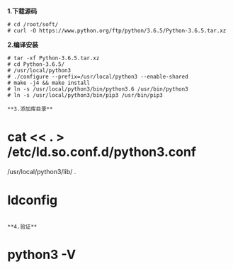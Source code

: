 **1.下载源码**
```
# cd /root/soft/
# curl -O https://www.python.org/ftp/python/3.6.5/Python-3.6.5.tar.xz
```

**2.编译安装**
```
# tar -xf Python-3.6.5.tar.xz 
# cd Python-3.6.5/
# /usr/local/python3
# ./configure --prefix=/usr/local/python3 --enable-shared
# make -j4 && make install
# ln -s /usr/local/python3/bin/python3.6 /usr/bin/python3
# ln -s /usr/local/python3/bin/pip3 /usr/bin/pip3

**3.添加库目录**
```
# cat << . > /etc/ld.so.conf.d/python3.conf
/usr/local/python3/lib/
.
# ldconfig
```

**4.验证**
```
# python3 -V
```
